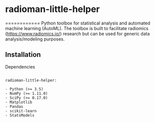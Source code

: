 # radioman-little-helper
============
Python toolbox for statistical analysis and automated machine learning (AutoML). The toolbox is built to facilitate radiomics (https://www.radiomics.io/) research but can be used for generic data analysis/modeling purposes.

Installation
------------

Dependencies
~~~~~~~~~~~~

radioman-little-helper:

- Python (>= 3.5)
- NumPy (>= 1.11.0)
- SciPy (>= 0.17.0)
- Matplotlib
- Pandas
- scikit-learn
- StatsModels